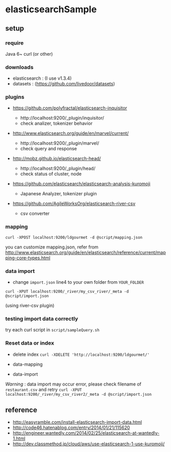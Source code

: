 elasticsearchSample
===================

## setup

### require

Java 6~
curl (or other)

### downloads

* elasticsearch : (I use v1.3.4)
* datasets : (https://github.com/livedoor/datasets)


### plugins

* https://github.com/polyfractal/elasticsearch-inquisitor
	- http://localhost:9200/_plugin/inquisitor/
	- check analizer, tokenizer behavior

* http://www.elasticsearch.org/guide/en/marvel/current/
	- http://localhost:9200/_plugin/marvel/
	- check query and response

* http://mobz.github.io/elasticsearch-head/
	- http://localhost:9200/_plugin/head/
	- check status of cluster, node
* https://github.com/elasticsearch/elasticsearch-analysis-kuromoji
	- Japanese Analyzer, tokenizer plugin
* https://github.com/AgileWorksOrg/elasticsearch-river-csv
	- csv converter

### mapping

`curl -XPOST localhost:9200/ldgourmet -d @script/mapping.json`

you can customize mapping.json, refer from http://www.elasticsearch.org/guide/en/elasticsearch/reference/current/mapping-core-types.html

### data import

* change `import.json` line4 to your own folder from `YOUR_FOLDER`


`curl -XPUT localhost:9200/_river/my_csv_river/_meta -d @script/import.json`



(using river-csv plugin)


### testing import data correctly

try each curl script in `script/sampleQuery.sh`



### Reset data or index

* delete index `curl -XDELETE 'http://localhost:9200/ldgourmet/'`

* data-mapping

* data-import

*Warning* : data import may occur error, please check filename of `restaurant.csv` and retry `curl -XPUT localhost:9200/_river/my_csv_river2/_meta -d @script/import.json`

## reference

* http://easyramble.com/install-elasticsearch-import-data.html
* http://code46.hatenablog.com/entry/2014/01/21/115620
* http://engineer.wantedly.com/2014/02/25/elasticsearch-at-wantedly-1.html
* http://dev.classmethod.jp/cloud/aws/use-elasticsearch-1-use-kuromoji/
